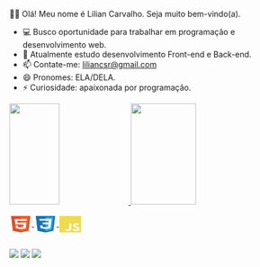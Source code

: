 👋🏾 Olá! Meu nome é Lilian Carvalho. Seja muito bem-vindo(a).
- 💻 Busco oportunidade para trabalhar em programação e desenvolvimento web.
- 🌱  Atualmente estudo desenvolvimento Front-end e Back-end.
- 📫  Contate-me: liliancsr@gmail.com
- 😄 Pronomes: ELA/DELA.
- ⚡ Curiosidade: apaixonada por  programação.

<div>
  <a href="https://github.com/Lilian-Carvalho25">
<img height="180em" width="42%" src="https://github-readme-stats.vercel.app/api?username=lilian-carvalho25&show_icons=true&theme=radical" />
<img height="180em" width="48%" src="https://github-readme-stats.vercel.app/api/top-langs/?username=lilian-carvalho25&hide_progress=true&theme=radical" />

 <div style="display: inline_block"><br>
    <img align="center" alt="Alan-HTML" height="30" width="40" src="https://raw.githubusercontent.com/devicons/devicon/master/icons/html5/html5-original.svg">
    <img align="center" alt="Alan-CSS" height="30" width="40" src="https://raw.githubusercontent.com/devicons/devicon/master/icons/css3/css3-original.svg">
    <img align="center" alt="Alan-Js" height="30" width="40" src="https://raw.githubusercontent.com/devicons/devicon/master/icons/javascript/javascript-plain.svg">
 </div>
 
 ##
 
 <div>
 <a href="https://www.linkedin.com/in/lilian-carvalho-7581a8265/" target="_blank"><img src="https://img.shields.io/badge/-LinkedIn-%230077B5?style=for-the-badge&logo=linkedin&logoColor=white" target="_blank"></a>
<a href="https://discord.com/channels/@me" target="_blank"></a>
  <a href = "mailto:contatohenrique2005@gmail.com"><img src="https://img.shields.io/badge/-Gmail-%23333?style=for-the-badge&logo=gmail&logoColor=white" alvo ="_blank"></a>
  <a href="https://https://www.instagram.com/lilian_csr333/" target="_blank"><img src="https://img.shields.io/badge/-Instagram-%23E4405F?style=for-the- badge&logo=instagram&logoColor=white" target="_blank"></a>
 
</div>
